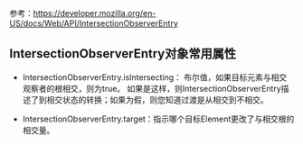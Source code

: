 
参考：https://developer.mozilla.org/en-US/docs/Web/API/IntersectionObserverEntry
## IntersectionObserverEntry对象常用属性
* IntersectionObserverEntry.isIntersecting： 布尔值，如果目标元素与相交观察者的根相交，则为true。
如果是这样，则IntersectionObserverEntry描述了到相交状态的转换；如果为假，则您知道过渡是从相交到不相交。

* IntersectionObserverEntry.target：指示哪个目标Element更改了与相交根的相交量。
